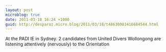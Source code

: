 ```yaml
---
layout: post
microblog: true
date: 2011-03-18 16:24 +1000
guid: http://desparoz.micro.blog/2011/03/18/t48630903416684544.html
---
```

At the PADI IE in Sydney. 2 candidates from United Divers Wollongong are listening attentively (nervously) to the Orientation

